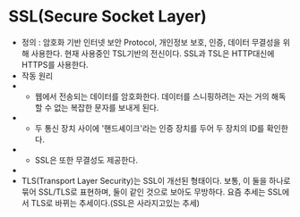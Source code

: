 SSL(Secure Socket Layer)
========================
* 정의 : 암호화 기반 인터넷 보안 Protocol, 개인정보 보호, 인증, 데이터 무결성을 위해 사용한다. 현재 사용중인 TSL기반의 전신이다. SSL과 TSL은 HTTP대신에 HTTPS를 사용한다.
* 작동 원리
* * 웹에서 전송되는 데이터를 암호화한다. 데이터를 스니핑하려는 자는 거의 해독할 수 없는 복잡한 문자를 보내게 된다.
* * 두 통신 장치 사이에 '핸드셰이크'라는 인증 장치를 두어 두 장치의 ID를 확인한다.
* * SSL은 또한 무결성도 제공한다.
*
* TLS(Transport Layer Security)는 SSL이 개선된 형태이다. 보통, 이 둘을 하나로 묶어 SSL/TLS로 표현하며, 둘이 같인 것으로 보아도 무방하다. 요즘 추세는 SSL에서 TLS로 바뀌는 추세이다.(SSL은 사라지고있는 추세)
